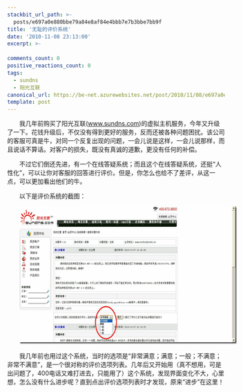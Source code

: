 ```yaml
---
stackbit_url_path: >-
  posts/e697a0e880bbe79a84e8af84e4bbb7e7b3bbe7bb9f
title: '无耻的评价系统'
date: '2010-11-08 23:13:00'
excerpt: >-
  
comments_count: 0
positive_reactions_count: 0
tags: 
  - sundns
  - 阳光互联
canonical_url: https://be-net.azurewebsites.net/post/2010/11/08/e697a0e880bbe79a84e8af84e4bbb7e7b3bbe7bb9f
template: post
---
```

<div style="text-indent: 2em">   <p>我几年前购买了阳光互联(<a href="http://www.sundns.com">www.sundns.com</a>)的虚拟主机服务，今年又升级了一下。花钱升级后，不仅没有得到更好的服务，反而还被各种问题困扰。该公司的客服可真是牛，对同一个反复出现的问题，一会儿说是这样，一会儿说那样，而且说话不算话。对客户的损失，既没有真诚的道歉，更没有任何的补偿。</p>    <p>不过它们倒还先进，有一个在线答疑系统；而且这个在线答疑系统，还挺“人性化”，可以让你对客服的回答进行评价。但是，你怎么也给不了差评，从这一点，可以更加看出他们的牛。</p>    <p>以下是评价系统的截图：</p>    <p><a href="https://raw.githubusercontent.com/Jeff-Tian/blogengine.net/master/Source/BlogEngine/BlogEngine.NET/App_Data/files/image_55.png"><img style="background-image: none; border-bottom: 0px; border-left: 0px; margin: 0px 10px 0px 0px; padding-left: 0px; padding-right: 0px; display: inline; border-top: 0px; border-right: 0px; padding-top: 0px" title="无耻的评价系统" border="0" alt="无耻的评价系统" src="https://raw.githubusercontent.com/Jeff-Tian/blogengine.net/master/Source/BlogEngine/BlogEngine.NET/App_Data/files/image_thumb_55.png" width="644" height="319" /></a></p>    <p>我几年前也用过这个系统，当时的选项是“非常满意；满意；一般；不满意；非常不满意”，是一个很对称的评价选项列表。几年后又开始用（真不想用，可是出问题了，400电话又难打进去，只能用了）这个系统，发现界面变化不大，心里想，怎么没有什么进步呢？直到点出评价选项列表时才发现，原来“进步”在这里！</p> </div>
